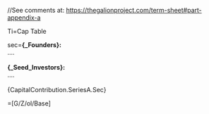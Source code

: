 //See comments at: <a href="https://thegalionproject.com/term-sheet#part-appendix-a">https://thegalionproject.com/term-sheet#part-appendix-a</a>


Ti=Cap Table

sec=<b>{_Founders}:</b> <br>.... <br><br><b> {_Seed_Investors}:</b> <br>.... <br><br>{CapitalContribution.SeriesA.Sec}

=[G/Z/ol/Base]

